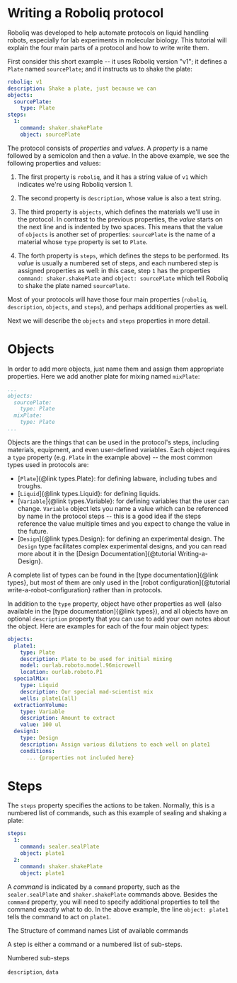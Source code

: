 # Writing a Roboliq protocol

Roboliq was developed to help automate protocols on liquid handling robots,
especially for lab experiments in molecular biology.
This tutorial will explain the four main parts of a protocol and how to write
write them.

First consider this short example -- it uses Roboliq version "v1"; it defines a `Plate` named `sourcePlate`; and it instructs us to shake the plate:

```yml
roboliq: v1
description: Shake a plate, just because we can
objects:
  sourcePlate:
    type: Plate
steps:
  1:
    command: shaker.shakePlate
    object: sourcePlate
```

The protocol consists of *properties* and *values*.
A *property* is a name followed by a semicolon and then a *value*.
In the above example, we see the following properties and values:

1) The first property is `roboliq`, and it has a string value of `v1` which
  indicates we're using Roboliq version 1.

2) The second property is `description`, whose value is also a text string.

3) The third property is `objects`, which defines the materials we'll use in the
  protocol.  In contrast to the previous properties, the *value* starts on the
  next line and is indented by two spaces.  This means that the value of
  `objects` is another set of properties: `sourcePlate` is the name
  of a material whose `type` property is set to `Plate`.

4) The forth property is `steps`, which defines the steps to be performed.
  Its *value* is usually a numbered set of steps, and each numbered step
  is assigned properties as well: in this case, step `1` has the properties
  `command: shaker.shakePlate` and `object: sourcePlate` which tell Roboliq
  to shake the plate named `sourcePlate`.

Most of your protocols will have those four main properties (`roboliq`,
`description`, `objects`, and `steps`), and perhaps additional properties as well.

Next we will describe the `objects` and `steps` properties in more detail.

# Objects

In order to add more objects, just name them and assign them appropriate properties.
Here we add another plate for mixing named `mixPlate`:

```yaml
...
objects:
  sourcePlate:
    type: Plate
  mixPlate:
    type: Plate
...
```

Objects are the things that can be used in the protocol's steps, including
materials, equipment, and even user-defined variables.
Each object requires a `type` property (e.g. `Plate` in the
example above) -- the most common types used in protocols are:

* [`Plate`]{@link types.Plate}: for defining labware, including tubes and troughs.
* [`Liquid`]{@link types.Liquid}: for defining liquids.
* [`Variable`]{@link types.Variable}: for defining variables that the user can change.
  `Variable` object lets you name a value which can be referenced by name in
  the protocol steps -- this is a good idea if the steps reference the value
	multiple times and you expect to change the value in the future.
* [`Design`]{@link types.Design}: for defining an experimental design.
  The `Design` type facilitates complex experimental designs, and you can read
  more about it in the [Design Documentation]{@tutorial Writing-a-Design}.

A complete list of types can be found in the [type documentation]{@link types},
but most of them are only used in the
[robot configuration]{@tutorial write-a-robot-configuration} rather than in protocols.

In addition to the `type` property, object have other properties as well
(also available in the [type documentation]{@link types}), and
all objects have an optional `description` property that you can use to
add your own notes about the object.
Here are examples for each of the four main object types:

```yaml
objects:
  plate1:
    type: Plate
    description: Plate to be used for initial mixing
    model: ourlab.roboto.model.96microwell
    location: ourlab.roboto.P1
  specialMix:
    type: Liquid
    description: Our special mad-scientist mix
    wells: plate1(all)
  extractionVolume:
    type: Variable
    description: Amount to extract
    value: 100 ul
  design1:
    type: Design
    description: Assign various dilutions to each well on plate1
    conditions:
      ... {properties not included here}
```


# Steps

The `steps` property specifies the actions to be taken.  Normally, this is
a numbered list of commands, such as this example of sealing and shaking
a plate:

```yaml
steps:
  1:
    command: sealer.sealPlate
    object: plate1
  2:
    command: shaker.shakePlate
    object: plate1
```

A *command* is indicated by a `command` property, such as the `sealer.sealPlate`
and `shaker.shakePlate` commands above.
Besides the `command` property, you will need to specify additional properties
to tell the command exactly what to do.  In the above example, the line
`object: plate1` tells the command to act on `plate1`.

The
Structure of command names
List of available commands

A step is either a command or a numbered list of sub-steps.



Numbered sub-steps

`description`, `data`
